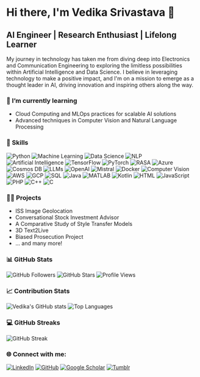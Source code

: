 # Hi there, I'm Vedika Srivastava 👋

## AI Engineer | Research Enthusiast | Lifelong Learner

My journey in technology has taken me from diving deep into Electronics and Communication Engineering to exploring the limitless possibilities within Artificial Intelligence and Data Science. I believe in leveraging technology to make a positive impact, and I'm on a mission to emerge as a thought leader in AI, driving innovation and inspiring others along the way.

### 🌱 I’m currently learning
- Cloud Computing and MLOps practices for scalable AI solutions
- Advanced techniques in Computer Vision and Natural Language Processing

### 🚀 Skills
![Python](https://img.shields.io/badge/-Python-3776AB?style=flat&logo=python&logoColor=white)
![Machine Learning](https://img.shields.io/badge/-Machine%20Learning-0078D4?style=flat&logo=TensorFlow&logoColor=white)
![Data Science](https://img.shields.io/badge/-Data%20Science-35495E?style=flat&logo=ApacheSpark&logoColor=white)
![NLP](https://img.shields.io/badge/-NLP-31A8FF?style=flat&logo=IBM&logoColor=white)
![Artificial Intelligence](https://img.shields.io/badge/-Artificial%20Intelligence-000000?style=flat&logo=openai&logoColor=white)
![TensorFlow](https://img.shields.io/badge/-TensorFlow-FF6F00?style=flat&logo=tensorflow&logoColor=white)
![PyTorch](https://img.shields.io/badge/-PyTorch-EE4C2C?style=flat&logo=pytorch&logoColor=white)
![RASA](https://img.shields.io/badge/-RASA-1A1A1A?style=flat&logo=rasa&logoColor=white)
![Azure](https://img.shields.io/badge/-Azure-0078D4?style=flat&logo=microsoftazure&logoColor=white)
![Cosmos DB](https://img.shields.io/badge/-Cosmos%20DB-0078D4?style=flat&logo=microsoft&logoColor=white)
![LLMs](https://img.shields.io/badge/-LLMs-2B579A?style=flat&logo=openai&logoColor=white)
![OpenAI](https://img.shields.io/badge/-OpenAI-412991?style=flat&logo=openai&logoColor=white)
![Mistral](https://img.shields.io/badge/-Mistral-3A3E7B?style=flat)
![Docker](https://img.shields.io/badge/-Docker-2496ED?style=flat&logo=docker&logoColor=white)
![Computer Vision](https://img.shields.io/badge/-Computer%20Vision-0769AD?style=flat&logo=opencv&logoColor=white)
![AWS](https://img.shields.io/badge/-AWS-232F3E?style=flat&logo=amazonaws&logoColor=white)
![GCP](https://img.shields.io/badge/-GCP-4285F4?style=flat&logo=googlecloud&logoColor=white)
![SQL](https://img.shields.io/badge/-SQL-4479A1?style=flat&logo=mysql&logoColor=white)
![Java](https://img.shields.io/badge/-Java-007396?style=flat&logo=java&logoColor=white)
![MATLAB](https://img.shields.io/badge/-MATLAB-0076A8?style=flat&logo=matlab&logoColor=white)
![Kotlin](https://img.shields.io/badge/-Kotlin-7F52FF?style=flat&logo=kotlin&logoColor=white)
![HTML](https://img.shields.io/badge/-HTML-E34F26?style=flat&logo=html5&logoColor=white)
![JavaScript](https://img.shields.io/badge/-JavaScript-F7DF1E?style=flat&logo=javascript&logoColor=black)
![PHP](https://img.shields.io/badge/-PHP-777BB4?style=flat&logo=php&logoColor=white)
![C++](https://img.shields.io/badge/-C++-00599C?style=flat&logo=cplusplus&logoColor=white)
![C](https://img.shields.io/badge/-C-A8B9CC?style=flat&logo=c&logoColor=white)

### 👩‍💻 Projects
- ISS Image Geolocation
- Conversational Stock Investment Advisor
- A Comparative Study of Style Transfer Models
- 3D Text2Live
- Biased Prosecution Project
- ... and many more!

### 📊 GitHub Stats

![GitHub Followers](https://img.shields.io/github/followers/vedikasrivastava?style=social&logo=github&label=Follow)
![GitHub Stars](https://img.shields.io/github/stars/vedikasrivastava?style=social&logo=github)
![Profile Views](https://komarev.com/ghpvc/?username=vedikasrivastava&color=blueviolet&style=flat)

### 📈 Contribution Stats

![Vedika's GitHub stats](https://github-readme-stats.vercel.app/api?username=vedikasrivastava&show_icons=true&theme=radical)
![Top Languages](https://github-readme-stats.vercel.app/api/top-langs/?username=vedikasrivastava&layout=compact&theme=radical)

### 💻 GitHub Streaks
![GitHub Streak](https://github-readme-streak-stats.herokuapp.com/?user=vedikasrivastava&theme=dark)


### 🌐 Connect with me:
[![LinkedIn](https://img.shields.io/badge/-LinkedIn-0A66C2?style=flat&logo=linkedin&logoColor=white)](https://www.linkedin.com/in/vedika-srivastava/)
[![GitHub](https://img.shields.io/badge/-GitHub-181717?style=flat&logo=github&logoColor=white)](https://vedikasrivastava.github.io/)
[![Google Scholar](https://img.shields.io/badge/-Google%20Scholar-4285F4?style=flat&logo=googlescholar&logoColor=white)](https://scholar.google.com/citations?user=cPLpZOYAAAAJ)
[![Tumblr](https://img.shields.io/badge/-Tumblr-34526F?style=flat&logo=tumblr&logoColor=white)](https://sizzlenut.tumblr.com/)

